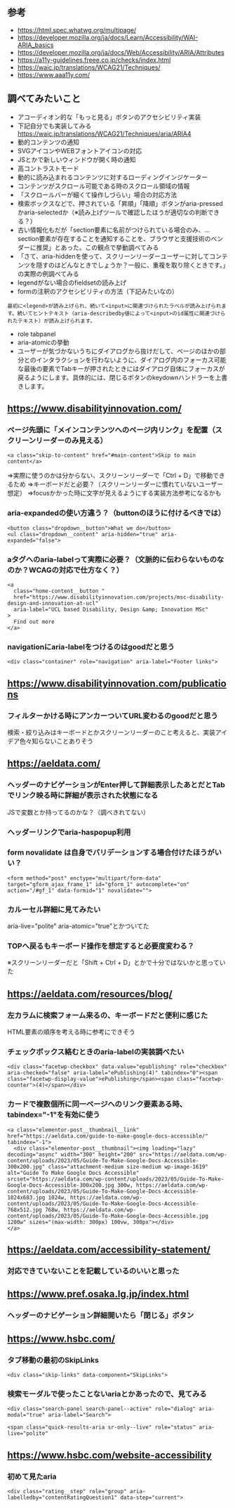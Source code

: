 ## 参考

- https://html.spec.whatwg.org/multipage/
- https://developer.mozilla.org/ja/docs/Learn/Accessibility/WAI-ARIA_basics
- https://developer.mozilla.org/ja/docs/Web/Accessibility/ARIA/Attributes
- https://a11y-guidelines.freee.co.jp/checks/index.html
- https://waic.jp/translations/WCAG21/Techniques/
- https://www.aaa11y.com/

## 調べてみたいこと

- アコーディオン的な「もっと見る」ボタンのアクセシビリティ実装
- 下記自分でも実装してみる
  https://waic.jp/translations/WCAG21/Techniques/aria/ARIA4
- 動的コンテンツの通知
- SVGアイコンやWEBフォントアイコンの対応
- JSとかで新しいウィンドウが開く時の通知
- 高コントラストモード
- 動的に読み込まれるコンテンツに対するローディングインジケーター
- コンテンツがスクロール可能である時のスクロール領域の情報
- 「スクロールバーが細くて操作しづらい」場合の対応方法
- 検索ボックスなどで、押されている「昇順」「降順」ボタンがaria-pressedかaria-selectedか（※読み上げツールで確認したほうが適切なの判断できる？）
- 古い情報化もだが「section要素に名前がつけられている場合のみ、…section要素が存在することを通知することを、ブラウザと支援技術のベンダーに推奨」とあった。この観点で挙動調べてみる
- 「さて、aria-hiddenを使って、スクリーンリーダーユーザーに対してコンテンツを隠すのはどんなときでしょうか？一般に、重複を取り除くときです。」の実際の例調べてみる
- legendがない場合のfieldsetの読み上げ
- formの注釈のアクセシビリティの方法（下記みたいなの）

```
最初に<legend>が読み上げられ、続いて<input>に関連づけられたラベルが読み上げられます。続いてヒントテキスト（aria-describedby値によって<input>のid属性に関連づけられたテキスト）が読み上げられます。
```

- role tabpanel
- aria-atomicの挙動
- ユーザーが気づかないうちにダイアログから抜けだして、ページのほかの部分とのインタラクションを行わないように、ダイアログ内のフォーカス可能な最後の要素でTabキーが押されたときにはダイアログ自体にフォーカスが戻るようにします。具体的には、閉じるボタンのkeydownハンドラーを上書きします。

## https://www.disabilityinnovation.com/

### ページ先頭に「メインコンテンツへのページ内リンク」を配置（スクリーンリーダーのみ見える）

```
<a class="skip-to-content" href="#main-content">Skip to main content</a>
```

⇒実際に使うのかは分からない、スクリーンリーダーで「Ctrl + D」で移動できるため
⇒キーボードだと必要？（スクリーンリーダーに慣れていないユーザー想定）
⇒focusかかった時に文字が見えるようにする実装方法参考になるかも

### aria-expandedの使い方違う？（buttonのほうに付けるべきでは）

```
<button class="dropdown__button">What we do</button>
<ul class="dropdown__content" aria-hidden="true" aria-expanded="false">
```

### aタグへのaria-labelって実際に必要？（文脈的に伝わらないものなのか？WCAGの対応で仕方なく？）

```
<a
  class="home-content__button "
  href="https://www.disabilityinnovation.com/projects/msc-disability-design-and-innovation-at-ucl"
  aria-label="UCL based Disability, Design &amp; Innovation MSc"
>
  Find out more
</a>
```

### navigationにaria-labelをつけるのはgoodだと思う

```
<div class="container" role="navigation" aria-label="Footer links">
```

## https://www.disabilityinnovation.com/publications

### フィルターかける時にアンカーついてURL変わるのgoodだと思う

検索・絞り込みはキーボードとかスクリーンリーダーのこと考えると、実装アイデア色々知らないことありそう

## https://aeldata.com/

### ヘッダーのナビゲーションがEnter押して詳細表示したあとだとTabでリンク映る時に詳細が表示された状態になる

JSで変数とか持ってるのかな？（調べきれてない）

### ヘッダーリンクでaria-haspopup利用

### form novalidate は自身でバリデーションする場合付けたほうがいい？

```
<form method="post" enctype="multipart/form-data" target="gform_ajax_frame_1" id="gform_1" autocomplete="on" action="/#gf_1" data-formid="1" novalidate="">
```

### カルーセル詳細に見てみたい

aria-live="polite" aria-atomic="true"とかついてた

### TOPへ戻るもキーボード操作を想定すると必要度変わる？

※スクリーンリーダーだと「Shift + Ctrl + D」とかで十分ではないかと思っていた

## https://aeldata.com/resources/blog/

### 左カラムに検索フォーム来るの、キーボードだと便利に感じた

HTML要素の順序を考える時に参考にできそう

### チェックボックス絡むときのaria-labelの実装調べたい

```
<div class="facetwp-checkbox" data-value="epublishing" role="checkbox" aria-checked="false" aria-label="ePublishing(4)" tabindex="0"><span class="facetwp-display-value">ePublishing</span><span class="facetwp-counter">(4)</span></div>
```

### カードで複数個所に同一ページへのリンク要素ある時、tabindex="-1"を有効に使う

```
<a class="elementor-post__thumbnail__link" href="https://aeldata.com/guide-to-make-google-docs-accessible/" tabindex="-1">
  <div class="elementor-post__thumbnail"><img loading="lazy" decoding="async" width="300" height="200" src="https://aeldata.com/wp-content/uploads/2023/05/Guide-To-Make-Google-Docs-Accessible-300x200.jpg" class="attachment-medium size-medium wp-image-1619" alt="Guide To Make Google Docs Accessible" srcset="https://aeldata.com/wp-content/uploads/2023/05/Guide-To-Make-Google-Docs-Accessible-300x200.jpg 300w, https://aeldata.com/wp-content/uploads/2023/05/Guide-To-Make-Google-Docs-Accessible-1024x683.jpg 1024w, https://aeldata.com/wp-content/uploads/2023/05/Guide-To-Make-Google-Docs-Accessible-768x512.jpg 768w, https://aeldata.com/wp-content/uploads/2023/05/Guide-To-Make-Google-Docs-Accessible.jpg 1200w" sizes="(max-width: 300px) 100vw, 300px"></div>
</a>
```

## https://aeldata.com/accessibility-statement/

### 対応できていないことを記載しているのいいと思った

## https://www.pref.osaka.lg.jp/index.html

### ヘッダーのナビゲーション詳細開いたら「閉じる」ボタン

## https://www.hsbc.com/

### タブ移動の最初のSkipLinks

```
<div class="skip-links" data-component="SkipLinks">
```

### 検索モーダルで使ったことないariaとかあったので、見てみる

```
<div class="search-panel search-panel--active" role="dialog" aria-modal="true" aria-label="Search">
```

```
<span class="quick-results-aria sr-only--live" role="status" aria-live="polite"
```

## https://www.hsbc.com/website-accessibility

### 初めて見たaria

```
<div class="rating__step" role="group" aria-labelledby="contentRatingQuestion1" data-step="current">
```
